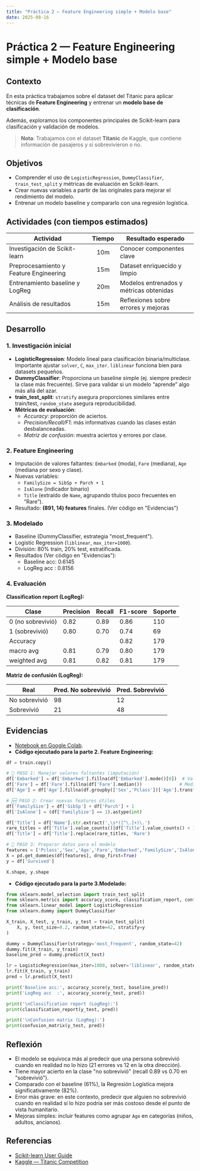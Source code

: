 ```yaml
---
title: "Práctica 2 — Feature Engineering simple + Modelo base"
date: 2025-08-16
---
```


# Práctica 2 — Feature Engineering simple + Modelo base

## Contexto
En esta práctica trabajamos sobre el dataset del Titanic para aplicar técnicas de **Feature Engineering** y entrenar un **modelo base de clasificación**.  

Además, exploramos los componentes principales de Scikit-learn para clasificación y validación de modelos.

> **Nota**: Trabajamos con el dataset **Titanic** de Kaggle, que contiene información de pasajeros y si sobrevivieron o no.  

## Objetivos
- Comprender el uso de `LogisticRegression`, `DummyClassifier`, `train_test_split` y métricas de evaluación en Scikit-learn.  
- Crear nuevas variables a partir de las originales para mejorar el rendimiento del modelo.  
- Entrenar un modelo baseline y compararlo con una regresión logística.  

## Actividades (con tiempos estimados)

| Actividad                              | Tiempo | Resultado esperado                            |
|----------------------------------------|:------:|-----------------------------------------------|
| Investigación de Scikit-learn          | 10m    | Conocer componentes clave                     |
| Preprocesamiento y Feature Engineering | 15m    | Dataset enriquecido y limpio                  |
| Entrenamiento baseline y LogReg        | 20m    | Modelos entrenados y métricas obtenidas       |
| Análisis de resultados                 | 15m    | Reflexiones sobre errores y mejoras           |

## Desarrollo

### 1. Investigación inicial
- **LogisticRegression**: Modelo lineal para clasificación binaria/multiclase. Importante ajustar `solver`, `C`, `max_iter`. `liblinear` funciona bien para datasets pequeños.  
- **DummyClassifier**: Proporciona un baseline simple (ej. siempre predecir la clase más frecuente). Sirve para validar si un modelo “aprende” algo más allá del azar.  
- **train_test_split**: `stratify` asegura proporciones similares entre train/test, `random_state` asegura reproducibilidad.  
- **Métricas de evaluación**:  
  - *Accuracy*: proporción de aciertos.  
  - *Precision/Recall/F1*: más informativas cuando las clases están desbalanceadas.  
  - *Matriz de confusión*: muestra aciertos y errores por clase.  

### 2. Feature Engineering
- Imputación de valores faltantes: `Embarked` (moda), `Fare` (mediana), `Age` (mediana por sexo y clase).  
- Nuevas variables:
  - `FamilySize = SibSp + Parch + 1`  
  - `IsAlone` (indicador binario)  
  - `Title` (extraído de `Name`, agrupando títulos poco frecuentes en “Rare”).  
- Resultado: **(891, 14) features** finales. (Ver código en "Evidencias")

### 3. Modelado
- Baseline (DummyClassifier, estrategia "most_frequent").  
- Logistic Regression (`liblinear`, `max_iter=1000`).  
- División: 80% train, 20% test, estratificada.  
- Resultados (Ver código en "Evidencias"):
    - Baseline acc: 0.6145
    - LogReg acc : 0.8156


### 4. Evaluación
**Classification report (LogReg):**

| Clase             | Precision | Recall | F1-score | Soporte |
|-------------------|-----------|--------|----------|---------|
| 0 (no sobrevivió) |    0.82   |  0.89  |   0.86   |   110   |
| 1 (sobrevivió)    |    0.80   |  0.70  |   0.74   |    69   |
| Accuracy          |           |        |   0.82   |   179   |
| macro avg         |    0.81   |  0.79  |   0.80   |   179   |
| weighted avg      |    0.81   |  0.82  |   0.81   |   179   |  

**Matriz de confusión (LogReg):**

|  Real          | Pred. No sobrevivió | Pred. Sobrevivió |
|----------------|---------------------|------------------|
|  No sobrevivió |         98          |         12       |
|  Sobrevivió    |         21          |         48       |

## Evidencias
- [Notebook en Google Colab](https://colab.research.google.com/drive/1pCw_QCZsqQB8gcLmOhqY-XBz3gmItlxT?usp=sharing).
- **Código ejecutado para la parte 2. Feature Engineering:**
```python
df = train.copy()

# 🚫 PASO 1: Manejar valores faltantes (imputación)
df['Embarked'] = df['Embarked'].fillna(df['Embarked'].mode()[0])  # Valor más común
df['Fare'] = df['Fare'].fillna(df['Fare'].median())              # Mediana
df['Age'] = df['Age'].fillna(df.groupby(['Sex','Pclass'])['Age'].transform('median'))

# 🆕 PASO 2: Crear nuevas features útiles
df['FamilySize'] = df['SibSp'] + df['Parch'] + 1
df['IsAlone'] = (df['FamilySize'] == 1).astype(int)

df['Title'] = df['Name'].str.extract(',\s*([^\.]+)\.')
rare_titles = df['Title'].value_counts()[df['Title'].value_counts() < 10].index
df['Title'] = df['Title'].replace(rare_titles, 'Rare')

# 🔄 PASO 3: Preparar datos para el modelo
features = ['Pclass','Sex','Age','Fare','Embarked','FamilySize','IsAlone','Title','SibSp','Parch']
X = pd.get_dummies(df[features], drop_first=True)
y = df['Survived']

X.shape, y.shape
```

- **Código ejecutado para la parte 3.Modelado:**
```python
from sklearn.model_selection import train_test_split
from sklearn.metrics import accuracy_score, classification_report, confusion_matrix
from sklearn.linear_model import LogisticRegression
from sklearn.dummy import DummyClassifier

X_train, X_test, y_train, y_test = train_test_split(
    X, y, test_size=0.2, random_state=42, stratify=y
)

dummy = DummyClassifier(strategy='most_frequent', random_state=42)
dummy.fit(X_train, y_train)
baseline_pred = dummy.predict(X_test)

lr = LogisticRegression(max_iter=1000, solver='liblinear', random_state=42)
lr.fit(X_train, y_train)
pred = lr.predict(X_test)

print('Baseline acc:', accuracy_score(y_test, baseline_pred))
print('LogReg acc  :', accuracy_score(y_test, pred))

print('\nClassification report (LogReg):')
print(classification_report(y_test, pred))

print('\nConfusion matrix (LogReg):')
print(confusion_matrix(y_test, pred))
```

## Reflexión
- El modelo se equivoca más al predecir que una persona sobrevivió cuando en realidad no lo hizo (21 errores vs 12 en la otra dirección).  
- Tiene mayor acierto en la clase "no sobrevivió" (recall 0.89 vs 0.70 en "sobrevivió").  
- Comparado con el baseline (61%), la Regresión Logística mejora significativamente (82%).  
- Error más grave: en este contexto, predecir que alguien no sobrevivió cuando en realidad sí lo hizo podría ser más costoso desde el punto de vista humanitario.  
- Mejoras simples: incluir features como agrupar `Age` en categorías (niños, adultos, ancianos).  

## Referencias
- [Scikit-learn User Guide](https://scikit-learn.org/stable/user_guide.html)  
- [Kaggle — Titanic Competition](https://www.kaggle.com/competitions/titanic/data)

